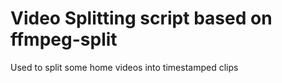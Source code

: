 # Video Splitting script based on ffmpeg-split

Used to split some home videos into timestamped clips